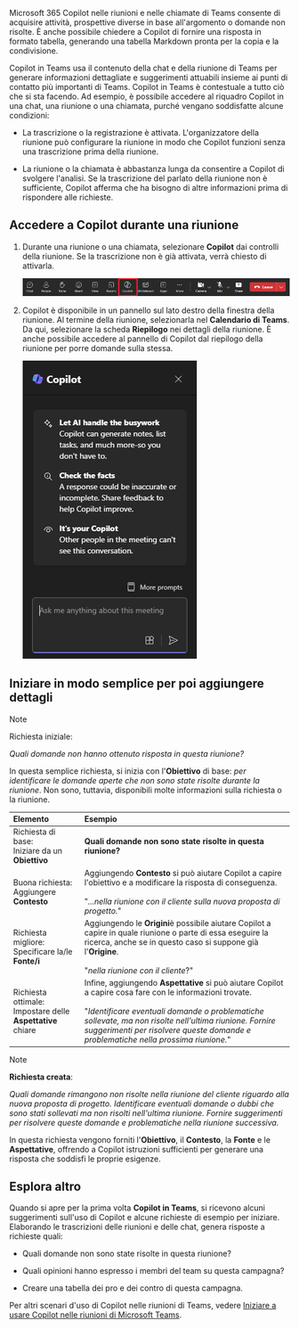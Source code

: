 
Microsoft 365 Copilot nelle riunioni e nelle chiamate di Teams consente di acquisire attività, prospettive diverse in base all'argomento o domande non risolte. È anche possibile chiedere a Copilot di fornire una risposta in formato tabella, generando una tabella Markdown pronta per la copia e la condivisione. 

Copilot in Teams usa il contenuto della chat e della riunione di Teams per generare informazioni dettagliate e suggerimenti attuabili insieme ai punti di contatto più importanti di Teams. Copilot in Teams è contestuale a tutto ciò che si sta facendo. Ad esempio, è possibile accedere al riquadro Copilot in una chat, una riunione o una chiamata, purché vengano soddisfatte alcune condizioni:

- La trascrizione o la registrazione è attivata. L'organizzatore della riunione può configurare la riunione in modo che Copilot funzioni senza una trascrizione prima della riunione.

- La riunione o la chiamata è abbastanza lunga da consentire a Copilot di svolgere l'analisi. Se la trascrizione del parlato della riunione non è sufficiente, Copilot afferma che ha bisogno di altre informazioni prima di rispondere alle richieste.

## Accedere a Copilot durante una riunione

1. Durante una riunione o una chiamata, selezionare **Copilot** dai controlli della riunione. Se la trascrizione non è già attivata, verrà chiesto di attivarla. 

    ![Screenshot dell'icona Copilot in una riunione di Teams.](../media/copilot-ribbon-teams.png)

1. Copilot è disponibile in un pannello sul lato destro della finestra della riunione. Al termine della riunione, selezionarla nel **Calendario di Teams**. Da qui, selezionare la scheda **Riepilogo** nei dettagli della riunione. È anche possibile accedere al pannello di Copilot dal riepilogo della riunione per porre domande sulla stessa.

    ![Screenshot del pannello della chat di Copilot in Teams alla prima apertura.](../media/copilot-pane-teams.png)

## Iniziare in modo semplice per poi aggiungere dettagli

> [!NOTE]
> Richiesta iniziale:
>
> _Quali domande non hanno ottenuto risposta in questa riunione?_

In questa semplice richiesta, si inizia con l'**Obiettivo** di base: _per identificare le domande aperte che non sono state risolte durante la riunione_. Non sono, tuttavia, disponibili molte informazioni sulla richiesta o la riunione.

| Elemento | Esempio |
| :------ | :------- |
| Richiesta di base: <br>Iniziare da un **Obiettivo** | **Quali domande non sono state risolte in questa riunione?** |
| Buona richiesta: <br>Aggiungere **Contesto** | Aggiungendo **Contesto** si può aiutare Copilot a capire l'obiettivo e a modificare la risposta di conseguenza.<br><br>"_...nella riunione con il cliente sulla nuova proposta di progetto._" |
| Richiesta migliore: <br>Specificare la/le **Fonte/i** | Aggiungendo le **Origini**è possibile aiutare Copilot a capire in quale riunione o parte di essa eseguire la ricerca, anche se in questo caso si suppone già l'**Origine**.<br><br>"_nella riunione con il cliente_?" |
| Richiesta ottimale: <br>Impostare delle **Aspettative** chiare | Infine, aggiungendo **Aspettative** si può aiutare Copilot a capire cosa fare con le informazioni trovate.<br><br>"_Identificare eventuali domande o problematiche sollevate, ma non risolte nell'ultima riunione. Fornire suggerimenti per risolvere queste domande e problematiche nella prossima riunione._" |

> [!NOTE]
> **Richiesta creata**:
>
> _Quali domande rimangono non risolte nella riunione del cliente riguardo alla nuova proposta di progetto. Identificare eventuali domande o dubbi che sono stati sollevati ma non risolti nell'ultima riunione. Fornire suggerimenti per risolvere queste domande e problematiche nella riunione successiva._

In questa richiesta vengono forniti l'**Obiettivo**, il **Contesto**, la **Fonte** e le **Aspettative**, offrendo a Copilot istruzioni sufficienti per generare una risposta che soddisfi le proprie esigenze.

## Esplora altro

Quando si apre per la prima volta **Copilot in Teams**, si ricevono alcuni suggerimenti sull'uso di Copilot e alcune richieste di esempio per iniziare. Elaborando le trascrizioni delle riunioni e delle chat, genera risposte a richieste quali: 

- Quali domande non sono state risolte in questa riunione? 

- Quali opinioni hanno espresso i membri del team su questa campagna? 

- Creare una tabella dei pro e dei contro di questa campagna. 

Per altri scenari d'uso di Copilot nelle riunioni di Teams, vedere [Iniziare a usare Copilot nelle riunioni di Microsoft Teams](https://support.microsoft.com/office/get-started-with-copilot-in-microsoft-teams-meetings-0bf9dd3c-96f7-44e2-8bb8-790bedf066b1). 